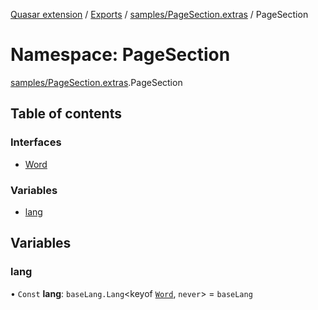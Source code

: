 [Quasar extension](../index.md) / [Exports](../modules.md) / [samples/PageSection.extras](samples_PageSection_extras.md) / PageSection

# Namespace: PageSection

[samples/PageSection.extras](samples_PageSection_extras.md).PageSection

## Table of contents

### Interfaces

- [Word](../interfaces/samples_PageSection_extras.PageSection.Word.md)

### Variables

- [lang](samples_PageSection_extras.PageSection.md#lang)

## Variables

### lang

• `Const` **lang**: `baseLang.Lang`<keyof [`Word`](../interfaces/samples_PageSection_extras.PageSection.Word.md), `never`\> = `baseLang`
